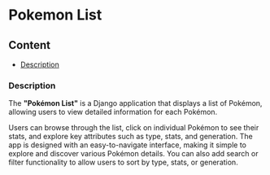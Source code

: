 # Pokemon List

## Content
- [Description](#description)

### Description
The **"Pokémon List"** is a Django application that displays a list of Pokémon, allowing users to view detailed information for each Pokémon.

Users can browse through the list, click on individual Pokémon to see their stats, and explore key attributes such as type, stats, and generation. The app is designed with an easy-to-navigate interface, making it simple to explore and discover various Pokémon details. You can also add search or filter functionality to allow users to sort by type, stats, or generation.
